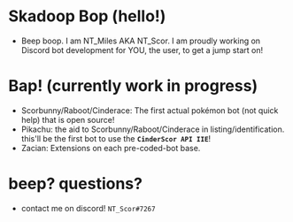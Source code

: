 # Skadoop Bop (hello!)
- Beep boop. I am NT_Miles AKA NT_Scor. I am proudly working on Discord bot development for YOU, the user, to get a jump start on!
# Bap! (currently work in progress)
- Scorbunny/Raboot/Cinderace: The first actual pokémon bot (not quick help) that is open source!
- Pikachu: the aid to Scorbunny/Raboot/Cinderace in listing/identification. this'll be the first bot to use the **`CinderScor API IIE`**!
- Zacian: Extensions on each pre-coded-bot base.
# beep? questions?
- contact me on discord! `NT_Scor#7267`
<!---
nt-miles/nt-miles is a ✨ special ✨ repository because its `README.md` (this file) appears on your GitHub profile.
You can click the Preview link to take a look at your changes.
--->
